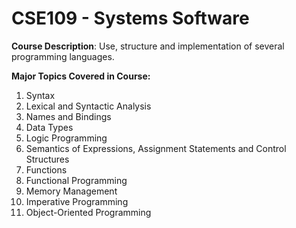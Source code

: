 # CSE109 - Systems Software

**Course Description**: Use, structure and implementation of several programming languages.

**Major Topics Covered in Course:**
1. Syntax
2. Lexical and Syntactic Analysis
3. Names and Bindings
4. Data Types
5. Logic Programming
6. Semantics of Expressions, Assignment Statements and Control Structures
7. Functions
8. Functional Programming
9. Memory Management
10. Imperative Programming
11. Object-Oriented Programming